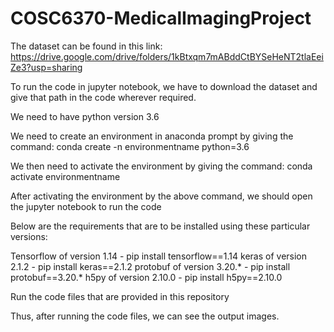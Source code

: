 # COSC6370-MedicalImagingProject

The dataset can be found in this link: https://drive.google.com/drive/folders/1kBtxqm7mABddCtBYSeHeNT2tlaEeiZe3?usp=sharing

To run the code in jupyter notebook, we have to download the dataset and give that path in the code wherever required.

We need to have python version 3.6

We need to create an environment in anaconda prompt by giving the command: conda create -n environmentname python=3.6

We then need to activate the environment by giving the command: conda activate environmentname

After activating the environment by the above command, we should open the jupyter notebook to run the code

Below are the requirements that are to be installed using these particular versions:

Tensorflow of version 1.14      - pip install tensorflow==1.14
keras of version 2.1.2          - pip install keras==2.1.2
protobuf of version 3.20.*      - pip install protobuf==3.20.*
h5py of version 2.10.0          - pip install h5py==2.10.0

Run the code files that are provided in this repository

Thus, after running the code files, we can see the output images.






